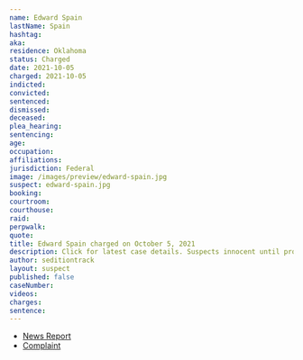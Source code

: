 ```yaml
---
name: Edward Spain
lastName: Spain
hashtag:
aka:
residence: Oklahoma
status: Charged
date: 2021-10-05
charged: 2021-10-05
indicted:
convicted:
sentenced:
dismissed:
deceased:
plea_hearing:
sentencing:
age:
occupation:
affiliations:
jurisdiction: Federal
image: /images/preview/edward-spain.jpg
suspect: edward-spain.jpg
booking:
courtroom:
courthouse:
raid:
perpwalk:
quote:
title: Edward Spain charged on October 5, 2021
description: Click for latest case details. Suspects innocent until proven guilty.
author: seditiontrack
layout: suspect
published: false
caseNumber:
videos:
charges:
sentence:
---
```


- [News Report]()
- [Complaint](https://extremism.gwu.edu/sites/g/files/zaxdzs2191/f/Edward%20Spain%20Jr%20Criminal%20Complaint.pdf)
